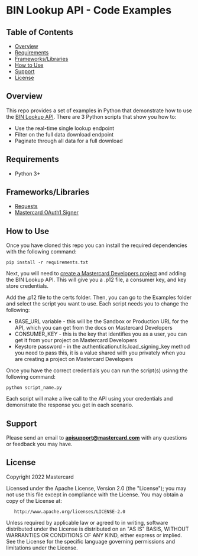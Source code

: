 # BIN Lookup API - Code Examples

## Table of Contents
- [Overview](#overview)
- [Requirements](#requirements)
- [Frameworks/Libraries](#frameworks)
- [How to Use](#instructions)
- [Support](#support)
- [License](#license)

## Overview  <a name="overview"></a>

This repo provides a set of examples in Python that demonstrate how to use the [BIN Lookup API](https://developer.mastercard.com/bin-table-resource/documentation/). There are 3 Python scripts that show you how to:

* Use the real-time single lookup endpoint
* Filter on the full data download endpoint
* Paginate through all data for a full download

## Requirements  <a name="requirements"></a>

- Python 3+

## Frameworks/Libraries <a name="frameworks"></a>
- [Requests](https://pypi.org/project/requests/)
- [Mastercard OAuth1 Signer](https://pypi.org/project/mastercard-oauth1-signer/)

## How to Use <a name="instructions"></a>

Once you have cloned this repo you can install the required dependencies with the following command:

```
pip install -r requirements.txt
```

Next, you will need to [create a Mastercard Developers project](https://developer.mastercard.com/platform/documentation/getting-started-with-mastercard-apis/quick-start-guide/#create) and adding the BIN Lookup API. This will give you a .p12 file, a consumer key, and key store credentials.

Add the .p12 file to the certs folder. Then, you can go to the Examples folder and select the script you want to use. Each script needs you to change the following:

* BASE_URL variable - this will be the Sandbox or Production URL for the API, which you can get from the docs on Mastercard Developers
* CONSUMER_KEY - this is the key that identifies you as a user, you can get it from your project on Mastercard Developers
* Keystore password - in the authenticationutils.load_signing_key method you need to pass this, it is a value shared with you privately when you are creating a project on Mastercard Developers 

Once you have the correct credentials you can run the script(s) usinng the following command:

```
python script_name.py
```

Each script will make a live call to the API using your credentials and demonstrate the response you get in each scenario.

## Support <a name="support"></a>
Please send an email to **apisupport@mastercard.com** with any questions or feedback you may have.

## License <a name="license"></a>
<p>Copyright 2022 Mastercard</p>
<p>Licensed under the Apache License, Version 2.0 (the "License"); you may not use this file except in compliance with
the License. You may obtain a copy of the License at:</p>
<pre><code>   http://www.apache.org/licenses/LICENSE-2.0
</code></pre>
<p>Unless required by applicable law or agreed to in writing, software distributed under the License is distributed on
an "AS IS" BASIS, WITHOUT WARRANTIES OR CONDITIONS OF ANY KIND, either express or implied. See the License for the
specific language governing permissions and limitations under the License.</p>